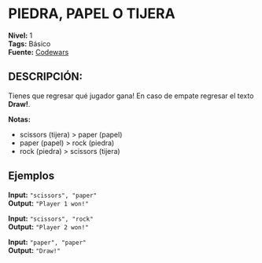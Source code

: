 # PIEDRA, PAPEL O TIJERA

**Nivel:** 1
<br>
**Tags:** Básico
<br>
**Fuente:** [Codewars](https://www.codewars.com/kata/5672a98bdbdd995fad00000f)

## DESCRIPCIÓN:

Tienes que regresar qué jugador gana! En caso de empate regresar el texto **Draw!**.

**Notas:**
- scissors (tijera) > paper (papel)
- paper (papel) > rock (piedra)
- rock (piedra) > scissors (tijera)

## Ejemplos

**Input:** `"scissors", "paper"`
<br>
**Output:** `"Player 1 won!"`

**Input:** `"scissors", "rock"`
<br>
**Output:** `"Player 2 won!"`

**Input:** `"paper", "paper"`
<br>
**Output:** `"Draw!"`
